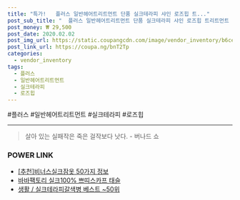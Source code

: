 ```yaml
--- 
title: "특가!   플러스 일반헤어트리트먼트 단품 실크테라피 샤인 로즈힙 트..." 
post_sub_title: "  플러스 일반헤어트리트먼트 단품 실크테라피 샤인 로즈힙 트리트먼트 500ml" 
post_money: ₩ 29,500 
post_date: 2020.02.02 
post_img_url: https://static.coupangcdn.com/image/vendor_inventory/b6ce/ffedc670337076897e7a317d4d39b2b8ce7661b17b85ddc7261160171534.jpg 
post_link_url: https://coupa.ng/bnT2Tp 
categories: 
  - vendor_inventory 
tags: 
  - 플러스 
  - 일반헤어트리트먼트 
  - 실크테라피 
  - 로즈힙 
--- 
```

  #플러스 #일반헤어트리트먼트 #실크테라피 #로즈힙 
<hr> 

> 살아 있는 실패작은 죽은 걸작보다 낫다. - 버나드 쇼 


### POWER LINK

* <a href="https://blog.naver.com/fasyy4321/221792111842" target="_blank">[추천]비너스실크잠옷 50가지 정보</a>
* <a href="https://blog.naver.com/sakai111/221785604281" target="_blank">바바팩토리 실크100% 쁘띠스카프 태슬</a>
* <a href="https://blog.naver.com/santokki14/221777449990" target="_blank">생활 / 실크테라피갈색병 베스트 ~50위</a>
